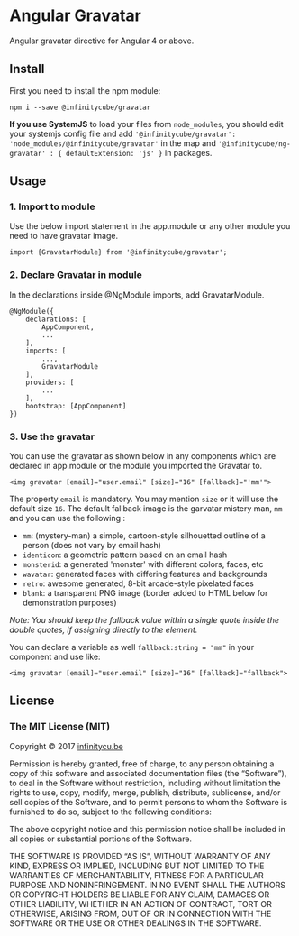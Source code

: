 # **Angular Gravatar**

Angular gravatar directive for Angular 4 or above.

## **Install**
First you need to install the npm module:

    npm i --save @infinitycube/gravatar

**If you use SystemJS** to load your files from `node_modules`, you should edit your systemjs config file and add `'@infinitycube/gravatar': 'node_modules/@infinitycube/gravatar'` in the map and `'@infinitycube/ng-gravatar' : { defaultExtension: 'js' }` in packages.

## **Usage**
### 1. Import to module
Use the below import statement in the app.module or any other module you need to have gravatar image.

    import {GravatarModule} from '@infinitycube/gravatar';

### 2. Declare Gravatar in module
In the declarations inside @NgModule imports, add GravatarModule.

    @NgModule({
        declarations: [
            AppComponent,
            ...
        ],
        imports: [
            ...,
            GravatarModule
        ],
        providers: [
            ...
        ],
        bootstrap: [AppComponent]
    })

### 3. Use the gravatar
You can use the gravatar as shown below in any components which are declared in app.module or the module you imported the Gravatar to.

    <img gravatar [email]="user.email" [size]="16" [fallback]="'mm'">
    
The property `email` is mandatory. You may mention `size` or it will use the default size `16`. The default fallback image is the garvatar mistery man, `mm` and you can use the following :

   * `mm`: (mystery-man) a simple, cartoon-style silhouetted outline of a person (does not vary by email hash)
   * `identicon`: a geometric pattern based on an email hash
   * `monsterid`: a generated 'monster' with different colors, faces, etc
   * `wavatar`: generated faces with differing features and backgrounds
   * `retro`: awesome generated, 8-bit arcade-style pixelated faces
   * `blank`: a transparent PNG image (border added to HTML below for demonstration purposes)

*Note: You should keep the fallback value within a single quote inside the double quotes, if assigning directly to the element.*

You can declare a variable as well `fallback:string = "mm"` in your component and use like:

    <img gravatar [email]="user.email" [size]="16" [fallback]="fallback">

## **License**
### The MIT License (MIT)

Copyright © 2017 [infinitycu.be](http://infinitycu.be) 

Permission is hereby granted, free of charge, to any person
obtaining a copy of this software and associated documentation
files (the “Software”), to deal in the Software without
restriction, including without limitation the rights to use,
copy, modify, merge, publish, distribute, sublicense, and/or sell
copies of the Software, and to permit persons to whom the
Software is furnished to do so, subject to the following
conditions:

The above copyright notice and this permission notice shall be
included in all copies or substantial portions of the Software.

THE SOFTWARE IS PROVIDED “AS IS”, WITHOUT WARRANTY OF ANY KIND,
EXPRESS OR IMPLIED, INCLUDING BUT NOT LIMITED TO THE WARRANTIES
OF MERCHANTABILITY, FITNESS FOR A PARTICULAR PURPOSE AND
NONINFRINGEMENT. IN NO EVENT SHALL THE AUTHORS OR COPYRIGHT
HOLDERS BE LIABLE FOR ANY CLAIM, DAMAGES OR OTHER LIABILITY,
WHETHER IN AN ACTION OF CONTRACT, TORT OR OTHERWISE, ARISING
FROM, OUT OF OR IN CONNECTION WITH THE SOFTWARE OR THE USE OR
OTHER DEALINGS IN THE SOFTWARE.